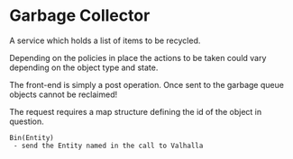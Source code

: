 # Garbage Collector

A service which holds a list of items to be recycled. 

Depending on the policies in place the actions to be taken could vary depending on the object type and state. 

The front-end is simply a post operation. Once sent to the garbage queue objects cannot be reclaimed!

The request requires a map structure defining the id of the object in question. 

    Bin(Entity) 
     - send the Entity named in the call to Valhalla
